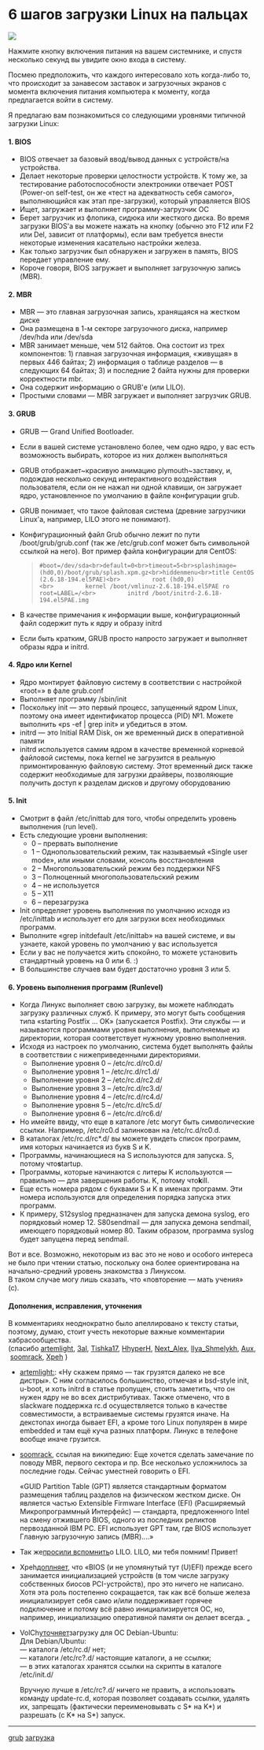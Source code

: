 # 6 шагов загрузки Linux на пальцах

![](/images/46adf270b3f267673c569ff3658a51ce.png)

Нажмите кнопку включения питания на вашем системнике, и спустя несколько секунд вы увидите окно входа в систему.  
  
Посмею предположить, что каждого интересовало хоть когда-либо то, что происходит за занавесом заставок и загрузочных экранов с момента включения питания компьютера к моменту, когда предлагается войти в систему.  
  
Я предлагаю вам познакомиться со следующими уровнями типичной загрузки Linux:  
  

#### 1\. BIOS

  

*   BIOS отвечает за базовый ввод/вывод данных с устройств/на устройства.
*   Делает некоторые проверки целостности устройств. К тому же, за тестирование работоспособности электроники отвечает POST (Power-on self-test, он же «тест на адекватность себя самого», выполняющийся как этап пре-загрузки), который управляется BIOS
*   Ищет, загружает и выполняет программу-загрузчик ОС
*   Берет загрузчик из флопика, сидюка или жесткого диска. Во время загрузки BIOS'а вы можете нажать на кнопку (обычно это F12 или F2 или Del, зависит от платформы), если вам требуется внести некоторые изменения касательно настройки железа.
*   Как только загрузчик был обнаружен и загружен в память, BIOS передает управление ему.
*   Короче говоря, BIOS загружает и выполняет загрузочную запись (MBR).

  

#### 2\. MBR

  

*   MBR — это главная загрузочная запись, хранящаяся на жестком диске
*   Она размещена в 1-м секторе загрузочного диска, например /dev/hda или /dev/sda
*   MBR занимает меньше, чем 512 байтов. Она состоит из трех компонентов: 1) главная загрузочная информация, «живущая» в первых 446 байтах; 2) информация о таблице разделов — в следующих 64 байтах; 3) и последние 2 байта нужны для проверки корректности mbr.
*   Она содержит информацию о GRUB'е (или LILO).
*   Простыми словами — MBR загружает и выполняет загрузчик GRUB.

  

#### 3\. GRUB

  

*   GRUB — Grand Unified Bootloader.
*   Если в вашей системе установлено более, чем одно ядро, у вас есть возможность выбирать, которое из них должен выполняться
*   GRUB отображает~красивую анимацию plymouth~заставку, и, подождав несколько секунд интерактивного воздействия пользователя, если он не нажал ни одной клавиши, он загружает ядро, установленное по умолчанию в файле конфигурации grub.
*   GRUB понимает, что такое файловая система (древние загрузчики Linux'а, например, LILO этого не понимают).
*   Конфигурационный файл Grub обычно лежит по пути /boot/grub/grub.conf (так же /etc/grub.conf может быть символьной ссылкой на него). Вот пример файла конфигурации для CentOS:  
    
    > `#boot=/dev/sda<br>default=0<br>timeout=5<br>splashimage=(hd0,0)/boot/grub/splash.xpm.gz<br>hiddenmenu<br>title CentOS (2.6.18-194.el5PAE)<br>         root (hd0,0)<br>         kernel /boot/vmlinuz-2.6.18-194.el5PAE ro root=LABEL=/<br>         initrd /boot/initrd-2.6.18-194.el5PAE.img`
    
*   В качестве примечания к информации выше, конфигурационный файл содержит путь к ядру и образу initrd
*   Если быть кратким, GRUB просто напросто загружает и выполняет образы ядра и initrd.

  

#### 4\. Ядро или Kernel

  

*   Ядро монтирует файловую систему в соответствии с настройкой «root=» в фале grub.conf
*   Выполняет программу /sbin/init
*   Поскольку init — это первый процесс, запущенный ядром Linux, поэтому она имеет идентификатор процесса (PID) №1. Можете выполнить «ps -ef | grep init» и убедиться в этом.
*   initrd — это Initial RAM Disk, он же временный диск в оперативной памяти
*   initrd используется самим ядром в качестве временной корневой файловой системы, пока kernel не загрузится в реальную примонтированную файловую систему. Этот временный диск также содержит необходимые для загрузки драйверы, позволяющие получить доступ к разделам дисков и другому оборудованию

  

#### 5\. Init

  

*   Смотрит в файл /etc/inittab для того, чтобы определить уровень выполнения (run level).
*   Есть следующие уровни выполнения:  
    *   0 – прервать выполнение
    *   1 – Однопользовательский режим, так называемый «Single user mode», или иными словами, консоль восстановления
    *   2 – Многопользовательский режим без поддержки NFS
    *   3 – Полноценный многопользовательский режим
    *   4 – не используется
    *   5 – X11
    *   6 – перезагрузка
*   Init определяет уровень выполнения по умолчанию исходя из /etc/inittab и использует его для загрузки всех необходимых программ.
*   Выполните «grep initdefault /etc/inittab» на вашей системе, и вы узнаете, какой уровень по умолчанию у вас используется
*   Если у вас не получается жить спокойно, то можете установить стандартный уровень на 0 или 6. :)
*   В большинстве случаев вам будет достаточно уровня 3 или 5.

  

#### 6\. Уровень выполнения программ (Runlevel)

  

*   Когда Линукс выполняет свою загрузку, вы можете наблюдать загрузку различных служб. К примеру, это могут быть сообщения типа «starting Postfix … OK» (запускается Postfix). Эти службы — и называются программами уровня выполнения, выполняемые из директории, которая соответствует нужному уровню выполнения.
*   Исходя из настроек по умолчанию, система будет выполнять файлы в соответствии с нижеприведенными директориями.  
    *   Выполнение уровня 0 – /etc/rc.d/rc0.d/
    *   Выполнение уровня 1 – /etc/rc.d/rc1.d/
    *   Выполнение уровня 2 – /etc/rc.d/rc2.d/
    *   Выполнение уровня 3 – /etc/rc.d/rc3.d/
    *   Выполнение уровня 4 – /etc/rc.d/rc4.d/
    *   Выполнение уровня 5 – /etc/rc.d/rc5.d/
    *   Выполнение уровня 6 – /etc/rc.d/rc6.d/
*   Но имейте ввиду, что еще в каталоге /etc могут быть символические ссылки. Например, /etc/rc0.d залинкован на /etc/rc.d/rc0.d.
*   В каталогах /etc/rc.d/rc\*.d/ вы можете увидеть список программ, имя которых начинается из букв S и K.
*   Программы, начинающиеся на S используются для запуска. S, потому что**s**tartup.
*   Программы, которые начинаются с литеры K используются — правильно — для завершения работы. K, потому что**k**ill.
*   Еще есть номера рядом с буквами S и K в именах программ. Эти номера используются для определения порядка запуска этих программ.
*   К примеру, S12syslog предназначен для запуска демона syslog, его порядковый номер 12. S80sendmail — для запуска демона sendmail, имеющего порядковый номер 80. Таким образом, программа syslog будет запущена перед sendmail.

  
  
Вот и все. Возможно, некоторым из вас это не ново и особого интереса не было при чтении статью, поскольку она более ориентирована на начально-средний уровень знакомства з Линуксом.   
В таком случае могу лишь сказать, что «повторение — мать учения» (с).  
  

#### Дополнения, исправления, уточнения

  
В комментариях неоднократно было апеллировано к тексту статьи, поэтому, думаю, стоит учесть некоторые важные комментарии хабрасообщества. (спасибо [artemlight](http://artemlight.habrahabr.ru/), [3al](http://3al.habrahabr.ru/), [Tishka17](http://tishka17.habrahabr.ru/), [HhyperH](http://hhyperr.habrahabr.ru/), [Next\_Alex](http://next_alex.habrahabr.ru/), [Ilya\_Shmelykh](http://ilya_smelykh.habrahabr.ru/), [Aux](http://aux.habrahabr.ru/), [soomrack](http://soomrack.habrahabr.ru/), [Xpeh](http://xpeh.habrahabr.ru/) )  

*   [artemlight:](http://habrahabr.ru/blogs/linux/113350/#comment_3640280): «Ну скажем прямо — так грузятся далеко не все дистры». С ним согласилось большинство, отмечая и bsd-style init, u-boot, и хоть initrd в статье пропущен, стоить заметить, что он нужен ядру не во всех дистрибутивах. Также отмечено, что в slackware поддержка rc.d осуществляется только в качестве совместимости, а встраиваемые системы грузятся иначе. На декстопах иногда бывает EFI, а кроме того Linux популярен в мире embedded и там ещё куча разных платформ. Линукс в телефоне вообще иначе грузится.
*   [soomrack](http://habrahabr.ru/blogs/linux/113350/#comment_3640776), ссылая на википедию: Еще хочется сделать замечание по поводу MBR, первого сектора и пр. Все несколько усложнилось за последние годы. Сейчас уместней говорить о EFI.  
      
    «GUID Partition Table (GPT) является стандартным форматом размещения таблиц разделов на физическом жестком диске. Он является частью Extensible Firmware Interface (EFI) (Расширяемый Микропрограммный Интерфейс) — стандарта, предложенного Intel на смену отжившего BIOS, одного из последних реликтов первозданной IBM PC. EFI использует GPT там, где BIOS использует Главную загрузочную запись (MBR)....»
*   Так же[просили вспомнить](http://habrahabr.ru/blogs/linux/113350/#comment_3640356)о LILO. LILO, ми тебя помним! Привет!
*   Xpeh[доплняет](http://habrahabr.ru/blogs/linux/113350/#comment_3640405), что «BIOS (и не упомянутый тут (U)EFI) прежде всего занимается инициализацией устройств (в том числе загрузку собственных биосов PCI-устройств), про это ничего не написано. Хотя эта роль постепенно сокращается, так как всё больше железа инициализирует себя само и/или поддерживает горячее подключение и потому всё равно инициализируется ОС, но, например, инициализацию оперативной памяти он делает всегда. „
*   VolCh[уточняет](http://habrahabr.ru/blogs/linux/113350/#comment_3640644)загрузку для ОС Debian-Ubuntu:  
    Для Debian/Ubuntu:  
    — каталога /etc/rc.d/ нет;  
    — каталоги /etc/rc?.d/ настоящие каталоги, а не ссылки;  
    — в этих каталогах хранятся ссылки на скрипты в каталоге /etc/init.d/  
      
    Вручную лучше в /etc/rc?.d/ ничего не править, а использовать команду update-rc.d, которая позволяет создавать ссылки, удалять их, запрещать (фактически переименовывать c S\* на K\*) и разрешать (c K\* на S\*) запуск.

**********
[grub](/tags/grub.md)
[загрузка](/tags/%D0%B7%D0%B0%D0%B3%D1%80%D1%83%D0%B7%D0%BA%D0%B0.md)

